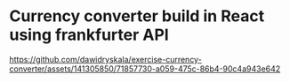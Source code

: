 # Currency converter build in React using frankfurter API

https://github.com/dawidryskala/exercise-currency-converter/assets/141305850/71857730-a059-475c-86b4-90c4a943e642

